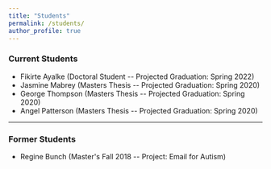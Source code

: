 ```yaml
---
title: "Students"
permalink: /students/
author_profile: true
---
```



### Current Students

* Fikirte Ayalke (Doctoral Student -- Projected Graduation: Spring 2022)
* Jasmine Mabrey (Masters Thesis -- Projected Graduation: Spring 2020)
* George Thompson (Masters Thesis -- Projected Graduation: Spring 2020)
* Angel Patterson (Masters Thesis -- Projected Graduation: Spring 2020)

---

### Former Students

* Regine Bunch (Master's Fall 2018 -- Project: Email for Autism)
